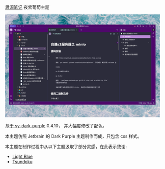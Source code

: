 [思源笔记](https://github.com/siyuan-note/siyuan) 夜紫葡萄主题

![avatar](preview.png)

[基于 sy-dark-purple](https://github.com/frostime/sy-dark-purple) 0.4.10， 并大幅度修改了配色。

本主题仿照 Jetbrain 的 Dark Purple 主题制作而成，只包含 css 样式。


本主题在制作过程中从以下主题汲取了部分灵感，在此表示致谢:

- [Light Blue](https://github.com/Morganwan90/Darkblue-siyuan-theme)
- [Tsundoku](https://github.com/Achuan-2/siyuan-themes-tsundoku)
